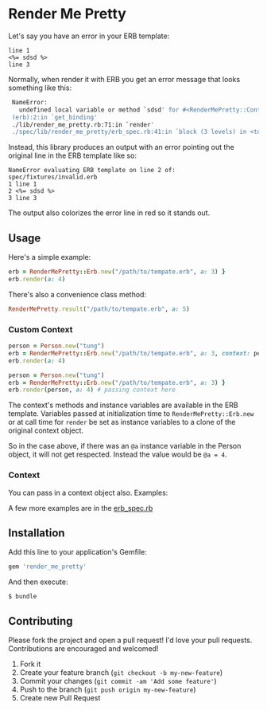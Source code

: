 # Render Me Pretty

Let's say you have an error in your ERB template:

```
line 1
<%= sdsd %>
line 3
```

Normally, when render it with ERB you get an error message that looks something like this:

```sh
 NameError:
   undefined local variable or method `sdsd' for #<RenderMePretty::Context:0x00007fcda414d358>
 (erb):2:in `get_binding'
 ./lib/render_me_pretty.rb:71:in `render'
 ./spec/lib/render_me_pretty/erb_spec.rb:41:in `block (3 levels) in <top (required)>'
```

Instead, this library produces an output with an error pointing out the original line in the ERB template like so:

```
NameError evaluating ERB template on line 2 of: spec/fixtures/invalid.erb
1 line 1
2 <%= sdsd %>
3 line 3
```

The output also colorizes the error line in red so it stands out.


## Usage

Here's a simple example:

```ruby
erb = RenderMePretty::Erb.new("/path/to/tempate.erb", a: 3) }
erb.render(a: 4)
```

There's also a convenience class method:

```ruby
RenderMePretty.result("/path/to/tempate.erb", a: 5)
```

### Custom Context

```ruby
person = Person.new("tung")
erb = RenderMePretty::Erb.new("/path/to/tempate.erb", a: 3, context: person) } # passing context here
erb.render(a: 4)

person = Person.new("tung")
erb = RenderMePretty::Erb.new("/path/to/tempate.erb", a: 3) }
erb.render(person, a: 4) # passing context here
```

The context's methods and instance variables are available in the ERB template. Variables passed at initialization time to `RenderMePretty::Erb.new` or at call time for `render` be set as instance variables to a clone of the original context object.

So in the case above, if there was an `@a` instance variable in the Person object, it will not get respected. Instead the value would be `@a = 4`.

### Context

You can pass in a context object also.  Examples:

A few more examples are in the [erb_spec.rb](spec/lib/render_me_pretty/erb_spec.rb)

## Installation

Add this line to your application's Gemfile:

```ruby
gem 'render_me_pretty'
```

And then execute:

    $ bundle

## Contributing

Please fork the project and open a pull request! I'd love your pull requests. Contributions are encouraged and welcomed!

1. Fork it
2. Create your feature branch (`git checkout -b my-new-feature`)
3. Commit your changes (`git commit -am 'Add some feature'`)
4. Push to the branch (`git push origin my-new-feature`)
5. Create new Pull Request
